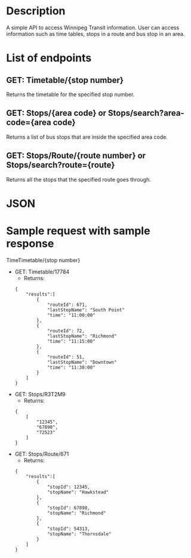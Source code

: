 # Description
A simple API to access Winnipeg Transit information. User can access information such as time tables, stops in a route and bus stop in an area. 

# List of endpoints
## GET: Timetable/{stop number}
Returns the timetable for the specified stop number. 

## GET: Stops/{area code} or Stops/search?area-code={area code}
Returns a list of bus stops that are inside the specified area code.

## GET: Stops/Route/{route number} or Stops/search?route={route}
Returns all the stops that the specified route goes through.


# JSON

# Sample request with sample response
TimeTimetable/{stop number}
- GET: Timetable/17784
    - Returns: 
    ```
    {
        "results":[
            {
                "routeId": 671,
                "lastStopName": "South Point"
                "time": "11:00:00"
            },
            {
                "routeId": 72,
                "lastStopName": "Richmond"
                "time": "11:15:00"
            },
            {
                "routeId": 51,
                "lastStopName": "Downtown"
                "time": "11:30:00"
            }
        ]
    }
    ```
- GET: Stops/R3T2M9
    - Returns:
    ```
    {
        [
            "12345",
            "67890",
            "72523"
        ]
    }
    ```
- GET: Stops/Route/671
    - Returns:
    ```
    {
        "results":[
            {
                "stopId": 12345,
                "stopName": "Hawkstead"
            },
            {
                "stopId": 67898,
                "stopName": "Richmond"
            },
            {
                "stopId": 54313,
                "stopName": "Thornsdale"
            }
        ]
    }
    ```

